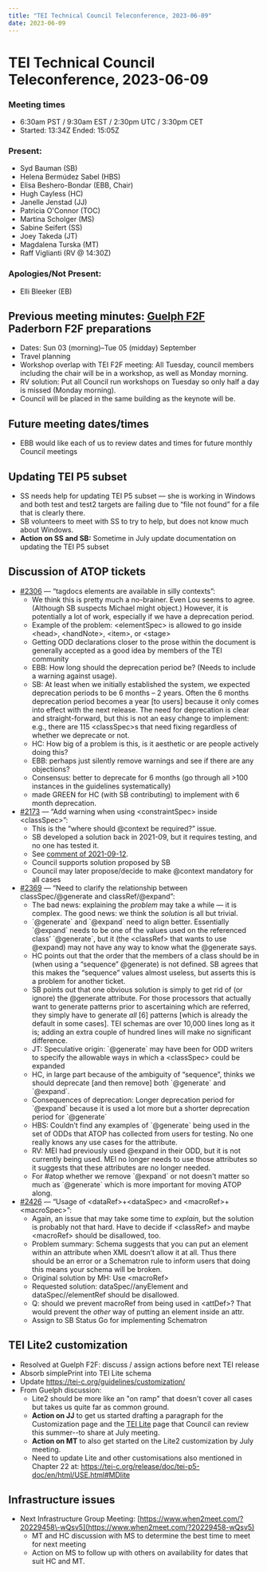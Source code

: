```yaml
---
title: "TEI Technical Council Teleconference, 2023-06-09"
date: 2023-06-09
---
```

# TEI Technical Council Teleconference, 2023-06-09
### Meeting times


* 6:30am PST / 9:30am EST / 2:30pm UTC / 3:30pm CET
* Started: 13:34Z Ended: 15:05Z


### Present:


* Syd Bauman (SB)
* Helena Bermúdez Sabel (HBS)
* Elisa Beshero\-Bondar (EBB, Chair)
* Hugh Cayless (HC)
* Janelle Jenstad (JJ)
* Patricia O'Connor (TOC)
* Martina Scholger (MS)
* Sabine Seifert (SS)
* Joey Takeda (JT)
* Magdalena Turska (MT)
* Raff Viglianti (RV @ 14:30Z)


### Apologies/Not Present:


* Elli Bleeker (EB)


Previous meeting minutes: [Guelph F2F](https://tei-c.org/activities/council/meetings/tei-technical-council-f2f-meeting-in-guelph-7-9-may-2023/)
Paderborn F2F preparations
--------------------------


* Dates: Sun 03 (morning)–Tue 05 (midday) September
* Travel planning
* Workshop overlap with TEI F2F meeting: All Tuesday, council members including the chair will be in a workshop, as well as Monday morning.
* RV solution: Put all Council run workshops on Tuesday so only half a day is missed (Monday morning).
* Council will be placed in the same building as the keynote will be.


Future meeting dates/times
--------------------------


* EBB would like each of us to review dates and times for future monthly Council meetings

Updating TEI P5 subset
--------------------------


* SS needs help for updating TEI P5 subset — she is working in Windows and both test and test2 targets are failing due to “file not found” for a file that is clearly there.
* SB volunteers to meet with SS to try to help, but does not know much about Windows.
* **Action on SS and SB:** Sometime in July update documentation on updating the TEI P5 subset


Discussion of ATOP tickets
--------------------------


* [\#2306](https://github.com/TEIC/TEI/issues/2306) — “tagdocs elements are available in silly contexts”:
	+ We think this is pretty much a no\-brainer. Even Lou seems to agree. (Although SB suspects Michael might object.) However, it is potentially a lot of work, especially if we have a deprecation period.
	+ Example of the problem: \<elementSpec\> is allowed to go inside \<head\>, \<handNote\>, \<item\>, or \<stage\>
	+ Getting ODD declarations closer to the prose within the document is generally accepted as a good idea by members of the TEI community
	+ EBB: How long should the deprecation period be? (Needs to include a warning against usage).
	+ SB: At least when we initially established the system, we expected deprecation periods to be 6 months – 2 years. Often the 6 months deprecation period becomes a year \[to users] because it only comes into effect with the next release. The need for deprecation is clear and straight\-forward, but this is not an easy change to implement: e.g., there are 115 \<classSpec\>s that need fixing regardless of whether we deprecate or not.
	+ HC: How big of a problem is this, is it aesthetic or are people actively doing this?
	+ EBB: perhaps just silently remove warnings and see if there are any objections?
	+ Consensus: better to deprecate for 6 months (go through all \>100 instances in the guidelines systematically)
	+ made GREEN for HC (with SB contributing) to implement with 6 month deprecation.
* [\#2173](https://github.com/TEIC/TEI/issues/2173) — “Add warning when using \<constraintSpec\> inside \<classSpec\>”:
	+ This is the “where should @context be required?” issue.
	+ SB developed a solution back in 2021\-09, but it requires testing, and no one has tested it.
	+ See [comment of 2021\-09\-12](https://github.com/TEIC/TEI/issues/2173#issuecomment-917810897).
	+ Council supports solution proposed by SB
	+ Council may later propose/decide to make @context mandatory for all cases
* [\#2369](https://github.com/TEIC/TEI/issues/2369) — “Need to clarify the relationship between classSpec/@generate and classRef/@expand”:
	+ The bad news: explaining the *problem* may take a while — it is complex. The good news: we think the *solution* is all but trivial.
	+ \`@generate\` and \`@expand\` need to align better. Essentially \`@expand\` needs to be one of the values used on the referenced class’ \`@generate\`, but it (the \<classRef\> that wants to use @expand) may not have any way to know what the @generate says.
	+ HC points out that the order that the members of a class should be in (when using a “sequence” @generate) is not defined. SB agrees that this makes the “sequence” values almost useless, but asserts this is a problem for another ticket.
	+ SB points out that one obvious solution is simply to get rid of (or ignore) the @generate attribute. For those processors that actually want to generate patterns prior to ascertaining which are referred, they simply have to generate *all* \[6] patterns \[which is already the default in some cases]. TEI schemas are over 10,000 lines long as it is; adding an extra couple of hundred lines will make no significant difference.
	+ JT: Speculative origin: \`@generate\` may have been for ODD writers to specify the allowable ways in which a \<classSpec\> could be expanded
	+ HC, in large part because of the ambiguity of “sequence”, thinks we should deprecate \[and then remove] both \`@generate\` and \`@expand\`.
	+ Consequences of deprecation: Longer deprecation period for \`@expand\` because it is used a lot more but a shorter deprecation period for \`@generate\`
	+ HBS: Couldn’t find any examples of \`@generate\` being used in the set of ODDs that ATOP has collected from users for testing. No one really knows any use cases for the attribute.
	+ RV: MEI had previously used @expand in their ODD, but it is not currently being used. MEI no longer needs to use those attributes so it suggests that these attributes are no longer needed.
	+ For \#atop whether we remove \`@expand\` or not doesn't matter so much as \`@generate\` which is more important for moving ATOP along.
* [\#2426](https://github.com/TEIC/TEI/issues/2426) — “Usage of \<dataRef\>\+\<dataSpec\> and \<macroRef\>\+\<macroSpec\>”:
	+ Again, an issue that may take some time to *explain*, but the solution is probably not that hard. Have to decide if \<classRef\> and maybe \<macroRef\> should be disallowed, too.
	+ Problem summary: Schema suggests that you can put an element within an attribute when XML doesn’t allow it at all. Thus there should be an error or a Schematron rule to inform users that doing this means your schema will be broken.
	+ Original solution by MH: Use \<macroRef\>
	+ Requested solution: dataSpec//anyElement and dataSpec//elementRef should be disallowed.
	+ Q: should we prevent macroRef from being used in \<attDef\>? That would prevent the *other* way of putting an element inside an attr.
	+ Assign to SB Status Go for implementing Schematron


TEI Lite2 customization
-----------------------


* Resolved at Guelph F2F: discuss / assign actions before next TEI release
* Absorb simplePrint into TEI Lite schema
* Update [https://tei\-c.org/guidelines/customization/](https://tei-c.org/guidelines/customization/)
* From Guelph discussion:
	+ Lite2 should be more like an "on ramp" that doesn't cover all cases but takes us quite far as common ground.
	+ **Action on JJ** to get us started drafting a paragraph for the Customization page and the [TEI Lite](https://tei-c.org/guidelines/customization/Lite/) page that Council can review this summer\-\-to share at July meeting.
	+ **Action on MT** to also get started on the Lite2 customization by July meeting.
	+ Need to update Lite and other customisations also mentioned in Chapter 22 at: [https://tei\-c.org/release/doc/tei\-p5\-doc/en/html/USE.html\#MDlite](https://tei-c.org/release/doc/tei-p5-doc/en/html/USE.html#MDlite)


Infrastructure issues
---------------------


* Next Infrastructure Group Meeting: [https://www.when2meet.com/?20229458\-wQsv5](https://www.when2meet.com/?20229458-wQsv5)
	+ MT and HC discussion with MS to determine the best time to meet for next meeting
	+ Action on MS to follow up with others on availability for dates that suit HC and MT.
